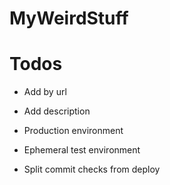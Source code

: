 # MyWeirdStuff


# Todos
- Add by url
- Add description

- Production environment
- Ephemeral test environment
- Split commit checks from deploy
